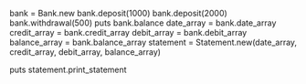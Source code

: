 bank = Bank.new
bank.deposit(1000)
bank.deposit(2000)
bank.withdrawal(500)
puts bank.balance
date_array = bank.date_array
credit_array = bank.credit_array
debit_array = bank.debit_array
balance_array = bank.balance_array
statement = Statement.new(date_array, credit_array, debit_array, balance_array)

puts statement.print_statement